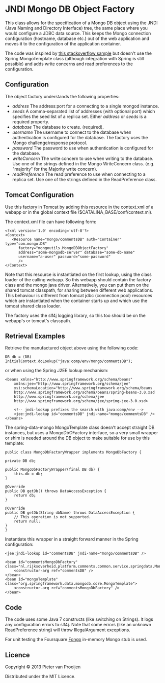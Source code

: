# JNDI Mongo DB Object Factory

This class allows for the specification of a Mongo DB object using the JNDI
(Java Naming and Directory Interface) tree, the same place where you would
configure a JDBC data source. This keeps the Mongo connection configuration
(hostname, database etc.) out of the web application and moves it to the
configuration of the application container.

The code was inspired by
[this stackoverflow sample](http://stackoverflow.com/questions/4076254/mongodb-via-jndi)
but doesn't use the Spring MongoTemplate class (although integration with
Spring is still possible) and adds write concerns and read preferences to
the configuration.

## Configuration
The object factory understands the following properties:

* _address_ The address:port for a connecting to a single mongod instance.
* _seeds_ A comma-separated list of addresses (with optional port) which specifies the seed list
  of a replica set. Either _address_ or _seeds_ is a required property.
* _database_ The database to create. (required).
* _username_ The username to connect to the database when authentication is
  configured for the database. The factory uses the Mongo
  challenge/response protocol.
* _password_ The password to use when authentication is configured for the database.
* _writeConcern_ The write concern to use when writing to the database. Use
  one of the strings defined in the Mongo WriteConcern class.
  (e.g. "majority" for the Majority write concern).
* _readPreference_ The read preference to use when connecting to a replica
  set. Use one of the strings defined in the ReadPreference class.

## Tomcat Configuration
Use this factory in Tomcat by adding this resource in the context.xml of a
webapp or in the global context file ($CATALINA_BASE/conf/context.ml).

The context.xml file can have following form:

    <?xml version='1.0' encoding='utf-8'?>
    <Context>
       <Resource name="mongo/commentsDB" auth="Container" type="com.mongo.DB"
	      factory="mongoutils.MongoDBObjectFactory"
		  address="some-mongodb-server" database="some-db-name"
          username="a-user" password="some-password"
          />
    </Context>

Note that this resource is instantiated on the first lookup, using the
class loader of the calling webapp. So this webapp should contain the
factory class and the mongo java driver. Alternatively, you can put them on
the shared tomcat classpath, for sharing between different web
applications. This behaviour is different from tomcat jdbc (connection
pool) resources which are instantiated when the container starts up and
which use the tomcat shared class loader.

The factory uses the slf4j logging library, so this too should be on the
webapp's or tomcat's classpath.

## Retrieval Examples

Retrieve the manufactured object above using the following code:

    DB db = (DB) InitialContext.doLookup("java:comp/env/mongo/commentsDB");

or when using the Spring J2EE lookup mechanism:

    <beans xmlns="http://www.springframework.org/schema/beans"
	    xmlns:jee="http://www.springframework.org/schema/jee"
	    xsi:schemaLocation="http://www.springframework.org/schema/beans
        http://www.springframework.org/schema/beans/spring-beans-3.0.xsd
        http://www.springframework.org/schema/jee 
        http://www.springframework.org/schema/jee/spring-jee-3.0.xsd>

        <!-- jndi-lookup prefixes the search with java:comp/env -->
	    <jee:jndi-lookup id="commentsDB" jndi-name="mongo/commentsDB" />
    </beans>

The spring-data-mongo MongoTemplate class doesn't accept straight DB
instances, but uses a MongoDbOFactory interface, so
a very small wrapper or shim is needed around the DB object to make suitable for
use by this template:

    public class MongoDbFactoryWrapper implements MongoDbFactory {

    private DB db;
    
    public MongoDbFactoryWrapper(final DB db) {
        this.db = db;
    }
    
    @Override
    public DB getDb() throws DataAccessException {
        return db;
    }

    @Override
    public DB getDb(String dbName) throws DataAccessException {
        // This operation is not supported.
        return null;
    }
    }

Instantiate this wrapper in a straight forward manner in the Spring
configuration:

    <jee:jndi-lookup id="commentsDB" jndi-name="mongo/commentsDB" />

    <bean id="commentsMongoDbFactory" class="nl.rijksoverheid.platform.comments.common.service.springdata.MongoDbFactoryWrapper">
        <constructor-arg ref="commentsDB" />
	</bean>
	<bean id="mongoTemplate" class="org.springframework.data.mongodb.core.MongoTemplate">
		<constructor-arg ref="commentsMongoDbFactory" />
	</bean>

## Code

The code uses some Java 7 constructs (like switching on Strings). It logs
any configuration errors to slf4j. Note that some errors (like an unknown
ReadPreference string) will throw IllegalArgument exceptions.

For unit testing the Foursquare
[Fongo](https://github.com/foursquare/fongo) in-memory Mongo stub is used.

## Licence

Copyright © 2013 Pieter van Prooijen

Distributed under the MIT Licence.

